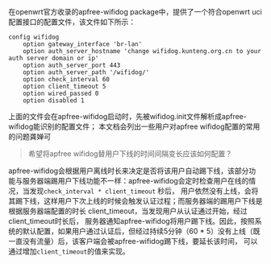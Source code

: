 在openwrt官方收录的apfree-wifidog package中，提供了一个符合openwrt uci 配置接口的配置文件，该文件如下所示：
```
config wifidog
	option gateway_interface 'br-lan'
	option auth_server_hostname 'change wifidog.kunteng.org.cn to your auth server domain or ip'
	option auth_server_port 443
	option auth_server_path '/wifidog/'
	option check_interval 60
	option client_timeout 5
	option wired_passed 0
	option disabled 1
  ```
  上面的文件会在apfree-wifidog启动时，先被wifidog.init文件解析成apfree-wifidog能识别的配置文件；
  本文档会列出一些用户对apfree wifidog配置的常用的问题龚婵可
  
  > 希望将apfree wifidog替用户下线的时间间隔变长应该如何配置？


   apfree-wifidog会根据用户离线时长来决定是否将该用户自动踢下线，该部分功能与服务器端踢用户下线功能不一样：apfree-wifidog会定时检查用户在线的情况，当发现`check_interval * client_timeout` 秒后，
   用户依然没有上线，会将其踢下线，这样用户下次上线的时候会触发认证过程；而服务器端的踢用户下线是根据服务器端配置的时长 client_timeout，当发现用户从认证通过开始，经过client_timeout时长后，
   服务器通知apfree-wifidog将用户踢下线。因此，按照系统的默认配置，如果用户通过认证后，但经过持续5分钟（60 * 5）没有上线（既一直没有流量）后，该客户端会被apfree-wifidog踢下线，要延长该时间，
   可以通过增加`client_timeout`的值来实现。
   
  > 
